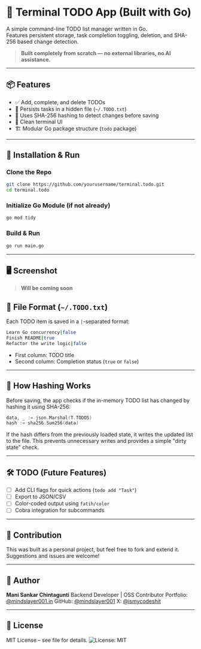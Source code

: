 # 📝 Terminal TODO App (Built with Go)

A simple command-line TODO list manager written in Go.  
Features persistent storage, task completion toggling, deletion, and SHA-256 based change detection.

> **Built completely from scratch — no external libraries, no AI assistance.**

---

## 📦 Features

- ✅ Add, complete, and delete TODOs
- 💾 Persists tasks in a hidden file (`~/.TODO.txt`)
- 🔐 Uses SHA-256 hashing to detect changes before saving
- 🧹 Clean terminal UI
- 🏗️ Modular Go package structure (`todo` package)

---

## 🚀 Installation & Run

### Clone the Repo
```bash
git clone https://github.com/yourusername/terminal.todo.git
cd terminal.todo
```

### Initialize Go Module (if not already)

```bash
go mod tidy
```
### Build & Run

```bash
go run main.go
```

---

## 🖥️ Screenshot

> **Will be coming soon**

## 📁 File Format (`~/.TODO.txt`)

Each TODO item is saved in a `|`-separated format:

```bash
Learn Go concurrency|false
Finish README|true
Refactor the write logic|false
```

* First column: TODO title
* Second column: Completion status (`true` or `false`)

---

## 🔐 How Hashing Works

Before saving, the app checks if the in-memory TODO list has changed by hashing it using SHA-256:

```go
data, _ := json.Marshal(T.TODOS)
hash := sha256.Sum256(data)
```

If the hash differs from the previously loaded state, it writes the updated list to the file.
This prevents unnecessary writes and provides a simple "dirty state" check.

---

## 🛠️ TODO (Future Features)

* [ ] Add CLI flags for quick actions (`todo add "Task"`)
* [ ] Export to JSON/CSV
* [ ] Color-coded output using `fatih/color`
* [ ] Cobra integration for subcommands

---

## 🤝 Contribution

This was built as a personal project, but feel free to fork and extend it.
Suggestions and issues are welcome!

---

## 📍 Author

**Mani Sankar Chintagunti**
Backend Developer | OSS Contributor
Portfolio: [@mindslayer001.in](https://mindslayer001.in)
GitHub: [@mindslayer001](https://github.com/mindslayer001)
X: [@ismycodeshit](https://x.com/ismycodeshit)

---

## 📄 License

MIT License – see file for details. 
![License: MIT](https://img.shields.io/badge/License-MIT-yellow.svg)
 
